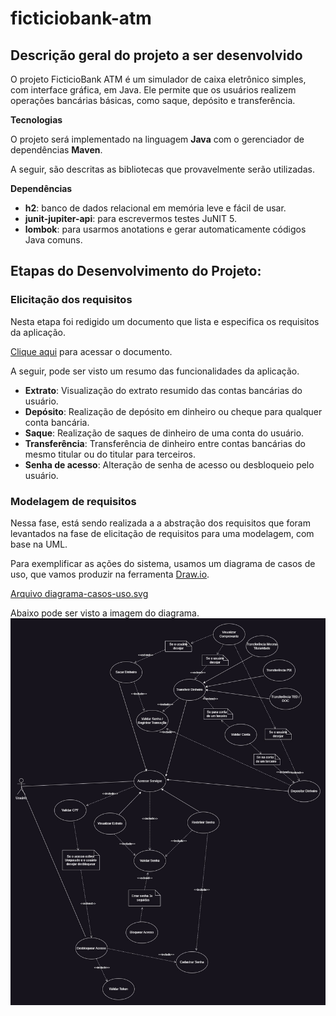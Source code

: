 ﻿# ficticiobank-atm

## Descrição geral do projeto a ser desenvolvido

O projeto FicticioBank ATM é um simulador de caixa eletrônico simples, com interface gráfica, em Java. Ele permite que os usuários realizem operações bancárias básicas, como saque, depósito e transferência.

**Tecnologias**

O projeto será implementado na linguagem **Java** com o gerenciador de dependências **Maven**.

A seguir, são descritas as bibliotecas que provavelmente serão utilizadas.

**Dependências**
- **h2**: banco de dados relacional em memória leve e fácil de usar.
- **junit-jupiter-api**: para escrevermos testes JuNIT 5.
- **lombok**: para usarmos anotations e gerar automaticamente códigos Java comuns.


## Etapas do Desenvolvimento do Projeto:

### Elicitação dos requisitos

Nesta etapa foi redigido um documento que lista e especifica os requisitos da aplicação.

[Clique aqui](docs/requirements-elicitation/documento-elicitacao-requisitos.pdf) para acessar o documento.

A seguir, pode ser visto um resumo das funcionalidades da aplicação.
- **Extrato**: Visualização do extrato resumido das contas bancárias do usuário.
- **Depósito**: Realização de depósito em dinheiro ou cheque para qualquer conta bancária.
- **Saque**: Realização de saques de dinheiro de uma conta do usuário.
- **Transferência**: Transferência de dinheiro entre contas bancárias do mesmo titular ou do titular para terceiros.
- **Senha de acesso**: Alteração de senha de acesso ou desbloqueio pelo usuário.

### Modelagem de requisitos

Nessa fase, está sendo realizada a a abstração dos requisitos que foram levantados na fase de elicitação de requisitos para uma modelagem, com base na UML.

Para exemplificar as ações do sistema, usamos um diagrama de casos de uso, que vamos produzir na ferramenta [Draw.io](https://www.draw.io/).

[Arquivo diagrama-casos-uso.svg](docs/modeling/usecase/diagrama-casos-uso.svg)

Abaixo pode ser visto a imagem do diagrama.
![diagrama-casos-uso vpd](docs/modeling/usecase/diagrama-casos-uso.jpg)




